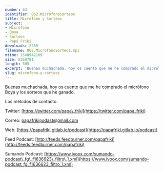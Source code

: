 ```yaml
---
number: 63
identifier: 062.MicrofonoSorteos
title: Microfono y Sorteos
subject:
- Microfono
- Boya
- Sorteos
- Papá Friki
downloads: 2269
filename: 062.MicrofonoSorteos.mp3
mtime: 1548942169
size: 8268781
length: 505
excerpt: 'Buenas muchachada, hoy os cuento que me he comprado el micrófono Boya y los sorteos que he ganado.  '
slug: microfono-y-sorteos
---
```

Buenas muchachada, hoy os cuento que me he comprado el micrófono Boya y los sorteos que he ganado.  

Los métodos de contacto:  

Twitter: [https://twitter.com/papa\_friki](https://twitter.com/papa_friki)

Correo: [papafrikipodast@gmail.com](https://archive.org/details/papafrikipodast@gmail.com)

Web: [https://papafriki.gitlab.io/podcast](https://papafriki.gitlab.io/podcast)

Feed Podcast: [http://feeds.feedburner.com/papafriki](http://feeds.feedburner.com/papafriki)

Sumando Podcast: [https://www.ivoox.com/sumando-podcast\_fg\_f1636623\_filtro\_1.xml](https://www.ivoox.com/sumando-podcast_fg_f1636623_filtro_1.xml)